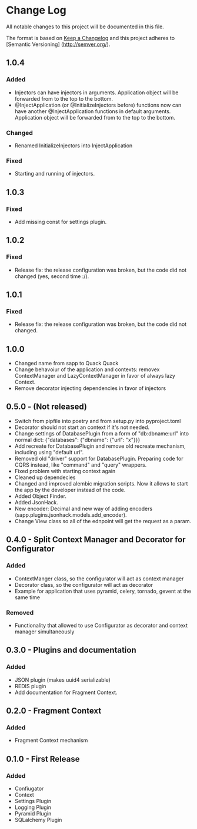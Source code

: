 # Change Log
All notable changes to this project will be documented in this file.

The format is based on [Keep a Changelog](http://keepachangelog.com/) and this project adheres to [Semantic Versioning]
(http://semver.org/).

## 1.0.4

### Added

- Injectors can have injectors in arguments. Application object will be forwarded from to the top to the bottom.
- @InjectApplication (or @InitializeInjectors before) functions now can have another @InjectApplication functions in default arguments. Application object will be forwarded from to the top to the bottom.

### Changed

- Renamed InitializeInjectors into InjectApplication

### Fixed

- Starting and running of injectors.

## 1.0.3

### Fixed

- Add missing const for settings plugin.


## 1.0.2

### Fixed

- Release fix: the release configuration was broken, but the code did not changed (yes, second time :/).

## 1.0.1

### Fixed

- Release fix: the release configuration was broken, but the code did not changed.

## 1.0.0

- Changed name from sapp to Quack Quack
- Change behavoiur of the application and contexts: removex ContextManager and LazyContextManager in favor of always lazy Context.
- Remove decorator injecting dependencies in favor of injectors

## 0.5.0 - (Not released)

- Switch from pipfile into poetry and from setup.py into pyproject.toml
- Decorator should not start an context if it's not needed.
- Change settings of DatabasePlugin from a form of "db:dbname:url" into normal dict: {"databases": {"dbname": {"url": "x"}}}
- Add recreate for DatabasePlugin and remove old recreate mechanism, including using "default url".
- Removed old "driver" support for DatabasePlugin. Preparing code for CQRS instead, like "command" and "query" wrappers.
- Fixed problem with starting context again
- Cleaned up dependecies
- Changed and improved alembic migration scripts. Now it allows to start the app by the developer instead of the code.
- Added Object Finder.
- Added JsonHack.
- New encoder: Decimal and new way of adding encoders (sapp.plugins.jsonhack.models.add_encoder).
- Change View class so all of the ednpoint will get the request as a param.

## 0.4.0 - Split Context Manager and Decorator for Configurator

### Added

- ContextManger class, so the configurator will act as context manager
- Decorator class, so the configurator will act as decorator
- Example for application that uses pyramid, celery, tornado, gevent at the same time

### Removed

- Functionality that allowed to use Configurator as decorator and context manager simultaneously

## 0.3.0 - Plugins and documentation

### Added

- JSON plugin (makes uuid4 serializable)
- REDIS plugin
- Add documentation for Fragment Context.

## 0.2.0 - Fragment Context

### Added

- Fragment Context mechanism

## 0.1.0 - First Release

### Added

- Confiugator
- Context
- Settings Plugin
- Logging Plugin
- Pyramid Plugin
- SQLalchemy Plugin
